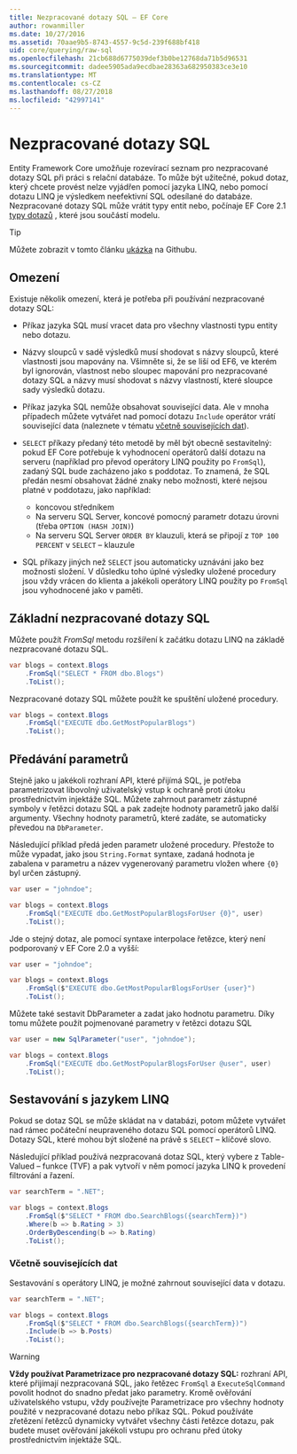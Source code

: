 ```yaml
---
title: Nezpracované dotazy SQL – EF Core
author: rowanmiller
ms.date: 10/27/2016
ms.assetid: 70aae9b5-8743-4557-9c5d-239f688bf418
uid: core/querying/raw-sql
ms.openlocfilehash: 21cb688d6775039def3b0be12768da71b5d96531
ms.sourcegitcommit: dadee5905ada9ecdbae28363a682950383ce3e10
ms.translationtype: MT
ms.contentlocale: cs-CZ
ms.lasthandoff: 08/27/2018
ms.locfileid: "42997141"
---
```

# <a name="raw-sql-queries"></a>Nezpracované dotazy SQL

Entity Framework Core umožňuje rozevírací seznam pro nezpracované dotazy SQL při práci s relační databáze. To může být užitečné, pokud dotaz, který chcete provést nelze vyjádřen pomocí jazyka LINQ, nebo pomocí dotazu LINQ je výsledkem neefektivní SQL odesílané do databáze. Nezpracované dotazy SQL může vrátit typy entit nebo, počínaje EF Core 2.1 [typy dotazů](xref:core/modeling/query-types) , které jsou součástí modelu.

> [!TIP]  
> Můžete zobrazit v tomto článku [ukázka](https://github.com/aspnet/EntityFramework.Docs/tree/master/samples/core/Querying) na Githubu.

## <a name="limitations"></a>Omezení

Existuje několik omezení, která je potřeba při používání nezpracované dotazy SQL:

* Příkaz jazyka SQL musí vracet data pro všechny vlastnosti typu entity nebo dotazu.

* Názvy sloupců v sadě výsledků musí shodovat s názvy sloupců, které vlastnosti jsou mapovány na. Všimněte si, že se liší od EF6, ve kterém byl ignorován, vlastnost nebo sloupec mapování pro nezpracované dotazy SQL a názvy musí shodovat s názvy vlastností, které sloupce sady výsledků dotazu.

* Příkaz jazyka SQL nemůže obsahovat související data. Ale v mnoha případech můžete vytvářet nad pomocí dotazu `Include` operátor vrátí související data (naleznete v tématu [včetně souvisejících dat](#including-related-data)).

* `SELECT` příkazy předaný této metodě by měl být obecně sestavitelný: pokud EF Core potřebuje k vyhodnocení operátorů další dotazu na serveru (například pro převod operátory LINQ použity po `FromSql`), zadaný SQL bude zacházeno jako s poddotaz. To znamená, že SQL předán nesmí obsahovat žádné znaky nebo možnosti, které nejsou platné v poddotazu, jako například:
  * koncovou středníkem
  * Na serveru SQL Server, koncové pomocný parametr dotazu úrovni (třeba `OPTION (HASH JOIN)`)
  * Na serveru SQL Server `ORDER BY` klauzuli, která se připojí z `TOP 100 PERCENT` v `SELECT` – klauzule

* SQL příkazy jiných než `SELECT` jsou automaticky uznáváni jako bez možnosti složení. V důsledku toho úplné výsledky uložené procedury jsou vždy vrácen do klienta a jakékoli operátory LINQ použity po `FromSql` jsou vyhodnocené jako v paměti.

## <a name="basic-raw-sql-queries"></a>Základní nezpracované dotazy SQL

Můžete použít *FromSql* metodu rozšíření k začátku dotazu LINQ na základě nezpracované dotazu SQL.

<!-- [!code-csharp[Main](samples/core/Querying/Querying/RawSQL/Sample.cs)] -->
``` csharp
var blogs = context.Blogs
    .FromSql("SELECT * FROM dbo.Blogs")
    .ToList();
```

Nezpracované dotazy SQL můžete použít ke spuštění uložené procedury.

<!-- [!code-csharp[Main](samples/core/Querying/Querying/RawSQL/Sample.cs)] -->
``` csharp
var blogs = context.Blogs
    .FromSql("EXECUTE dbo.GetMostPopularBlogs")
    .ToList();
```

## <a name="passing-parameters"></a>Předávání parametrů

Stejně jako u jakékoli rozhraní API, které přijímá SQL, je potřeba parametrizovat libovolný uživatelský vstup k ochraně proti útoku prostřednictvím injektáže SQL. Můžete zahrnout parametr zástupné symboly v řetězci dotazu SQL a pak zadejte hodnoty parametrů jako další argumenty. Všechny hodnoty parametrů, které zadáte, se automaticky převedou na `DbParameter`.

Následující příklad předá jeden parametr uložené procedury. Přestože to může vypadat, jako jsou `String.Format` syntaxe, zadaná hodnota je zabalena v parametru a název vygenerovaný parametru vložen where `{0}` byl určen zástupný.

<!-- [!code-csharp[Main](samples/core/Querying/Querying/RawSQL/Sample.cs)] -->
``` csharp
var user = "johndoe";

var blogs = context.Blogs
    .FromSql("EXECUTE dbo.GetMostPopularBlogsForUser {0}", user)
    .ToList();
```

Jde o stejný dotaz, ale pomocí syntaxe interpolace řetězce, který není podporovaný v EF Core 2.0 a vyšší:

<!-- [!code-csharp[Main](samples/core/Querying/Querying/RawSQL/Sample.cs)] -->
``` csharp
var user = "johndoe";

var blogs = context.Blogs
    .FromSql($"EXECUTE dbo.GetMostPopularBlogsForUser {user}")
    .ToList();
```

Můžete také sestavit DbParameter a zadat jako hodnotu parametru. Díky tomu můžete použít pojmenované parametry v řetězci dotazu SQL

<!-- [!code-csharp[Main](samples/core/Querying/Querying/RawSQL/Sample.cs)] -->
``` csharp
var user = new SqlParameter("user", "johndoe");

var blogs = context.Blogs
    .FromSql("EXECUTE dbo.GetMostPopularBlogsForUser @user", user)
    .ToList();
```

## <a name="composing-with-linq"></a>Sestavování s jazykem LINQ

Pokud se dotaz SQL se může skládat na v databázi, potom můžete vytvářet nad rámec počáteční neupraveného dotazu SQL pomocí operátorů LINQ. Dotazy SQL, které mohou být složené na právě s `SELECT` – klíčové slovo.

Následující příklad používá nezpracovaná dotaz SQL, který vybere z Table-Valued – funkce (TVF) a pak vytvoří v něm pomocí jazyka LINQ k provedení filtrování a řazení.

<!-- [!code-csharp[Main](samples/core/Querying/Querying/RawSQL/Sample.cs)] -->
``` csharp
var searchTerm = ".NET";

var blogs = context.Blogs
    .FromSql($"SELECT * FROM dbo.SearchBlogs({searchTerm})")
    .Where(b => b.Rating > 3)
    .OrderByDescending(b => b.Rating)
    .ToList();
```

### <a name="including-related-data"></a>Včetně souvisejících dat

Sestavování s operátory LINQ, je možné zahrnout související data v dotazu.

<!-- [!code-csharp[Main](samples/core/Querying/Querying/RawSQL/Sample.cs)] -->
``` csharp
var searchTerm = ".NET";

var blogs = context.Blogs
    .FromSql($"SELECT * FROM dbo.SearchBlogs({searchTerm})")
    .Include(b => b.Posts)
    .ToList();
```

> [!WARNING]  
> **Vždy používat Parametrizace pro nezpracované dotazy SQL:** rozhraní API, které přijímají nezpracovaná SQL, jako řetězec `FromSql` a `ExecuteSqlCommand` povolit hodnot do snadno předat jako parametry. Kromě ověřování uživatelského vstupu, vždy používejte Parametrizace pro všechny hodnoty použité v nezpracované dotazu nebo příkaz SQL. Pokud používáte zřetězení řetězců dynamicky vytvářet všechny části řetězce dotazu, pak budete muset ověřování jakékoli vstupu pro ochranu před útoky prostřednictvím injektáže SQL.
